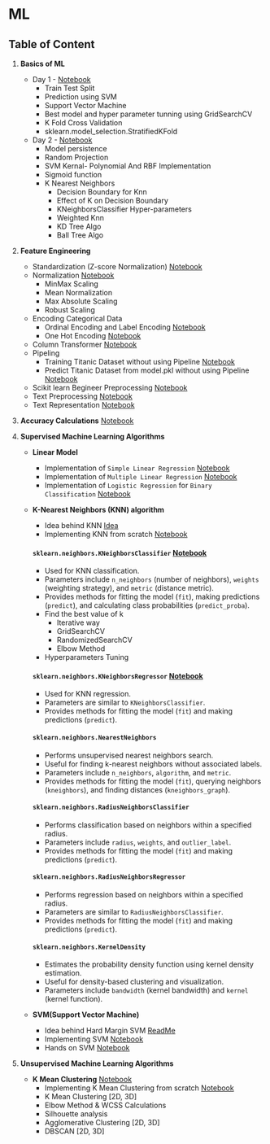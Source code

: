 # ML

## Table of Content

1. **Basics of ML**
    * Day 1 - [Notebook](https://github.com/sukritiguin/ML/blob/main/NoteBooks/ML0.ipynb)
        * Train Test Split
        * Prediction using SVM
        * Support Vector Machine
        * Best model and hyper parameter tunning using GridSearchCV
        * K Fold Cross Validation
        * sklearn.model_selection.StratifiedKFold
    *  Day 2 - [Notebook](https://github.com/sukritiguin/ML/blob/main/NoteBooks/ML1.ipynb)
        * Model persistence
        * Random Projection
        * SVM Kernal- Polynomial And RBF Implementation
        * Sigmoid function
        * K Nearest Neighbors
            * Decision Boundary for Knn
            * Effect of K on Decision Boundary
            * KNeighborsClassifier Hyper-parameters
            * Weighted Knn
            * KD Tree Algo
            * Ball Tree Algo
2. **Feature Engineering**
    * Standardization (Z-score Normalization) [Notebook](https://github.com/sukritiguin/ML/blob/main/NoteBooks/ML2.ipynb)
    * Normalization [Notebook](https://github.com/sukritiguin/ML/blob/main/NoteBooks/ML3.ipynb)
        * MinMax Scaling
        * Mean Normalization
        * Max Absolute Scaling
        * Robust Scaling
    * Encoding Categorical Data
        * Ordinal Encoding and Label Encoding [Notebook](https://github.com/sukritiguin/ML/blob/main/NoteBooks/ML4.ipynb)
        * One Hot Encoding [Notebook](https://github.com/sukritiguin/ML/blob/main/NoteBooks/ML5.ipynb)
    * Column Transformer [Notebook](https://github.com/sukritiguin/ML/blob/main/NoteBooks/ML6.ipynb)
    * Pipeling
        * Training Titanic Dataset without using Pipeline [Notebook](https://github.com/sukritiguin/ML/blob/main/NoteBooks/ML7.ipynb)
        * Predict Titanic Dataset from model.pkl without using Pipeline [Notebook](https://github.com/sukritiguin/ML/blob/main/NoteBooks/ML8.ipynb)
    * Scikit learn Begineer Preprocessing [Notebook](https://github.com/sukritiguin/ML/blob/main/NoteBooks/sci-kit_learn_preprocessing.ipynb)
    * Text Preprocessing [Notebook](https://github.com/sukritiguin/ML/blob/main/NoteBooks/text-preprocessing.ipynb)
    * Text Representation [Notebook](https://github.com/sukritiguin/ML/blob/main/NoteBooks/text-representation.ipynb)
3. **Accuracy Calculations** [Notebook](https://github.com/sukritiguin/ML/blob/main/Accuracy_Calculation.ipynb)
4. **Supervised Machine Learning Algorithms**
      - **Linear Model**
           * Implementation of `Simple Linear Regression` [Notebook](https://github.com/sukritiguin/ML/blob/main/NoteBooks/Implementation_Simple_Linear_Regression.ipynb)
           * Implementation of `Multiple Linear Regression` [Notebook](https://github.com/sukritiguin/ML/blob/main/NoteBooks/Implementation_Multiple_Linear_Regression.ipynb)
           * Implementation of `Logistic Regression` for `Binary Classification` [Notebook](https://github.com/sukritiguin/ML/blob/main/NoteBooks/Implementation_Logistic_Regression.ipynb)
      - **K-Nearest Neighbors (KNN) algorithm**
           * Idea behind KNN [Idea](https://github.com/sukritiguin/ML/blob/main/Datasets/Idea%20Behind%20KNN.md)
           * Implementing KNN from scratch [Notebook](https://github.com/sukritiguin/ML/blob/main/NoteBooks/Implementing_KNN.ipynb)
         #### `sklearn.neighbors.KNeighborsClassifier` [Notebook](https://github.com/sukritiguin/ML/blob/main/NoteBooks/Hands_on_KNeighborsClassifier.ipynb)
         
         - Used for KNN classification.
         - Parameters include `n_neighbors` (number of neighbors), `weights` (weighting strategy), and `metric` (distance metric).
         - Provides methods for fitting the model (`fit`), making predictions (`predict`), and calculating class probabilities (`predict_proba`).
         - Find the best value of k
              * Iterative way
              * GridSearchCV
              * RandomizedSearchCV
              * Elbow Method
        - Hyperparameters Tuning
         
         #### `sklearn.neighbors.KNeighborsRegressor` [Notebook](https://github.com/sukritiguin/ML/blob/main/NoteBooks/Hands_on_KNeighborsRegressor.ipynb)
         
         - Used for KNN regression.
         - Parameters are similar to `KNeighborsClassifier`.
         - Provides methods for fitting the model (`fit`) and making predictions (`predict`).
         
         #### `sklearn.neighbors.NearestNeighbors`
         
         - Performs unsupervised nearest neighbors search.
         - Useful for finding k-nearest neighbors without associated labels.
         - Parameters include `n_neighbors`, `algorithm`, and `metric`.
         - Provides methods for fitting the model (`fit`), querying neighbors (`kneighbors`), and finding distances (`kneighbors_graph`).
         
         #### `sklearn.neighbors.RadiusNeighborsClassifier`
         
         - Performs classification based on neighbors within a specified radius.
         - Parameters include `radius`, `weights`, and `outlier_label`.
         - Provides methods for fitting the model (`fit`) and making predictions (`predict`).
         
         #### `sklearn.neighbors.RadiusNeighborsRegressor`
         
         - Performs regression based on neighbors within a specified radius.
         - Parameters are similar to `RadiusNeighborsClassifier`.
         - Provides methods for fitting the model (`fit`) and making predictions (`predict`).
         
         #### `sklearn.neighbors.KernelDensity`
         
         - Estimates the probability density function using kernel density estimation.
         - Useful for density-based clustering and visualization.
         - Parameters include `bandwidth` (kernel bandwidth) and `kernel` (kernel function).
      - **SVM(Support Vector Machine)**
           * Idea behind Hard Margin SVM [ReadMe](https://github.com/sukritiguin/ML/blob/main/Datasets/Implementing%20SVM%20Hard%20Margin.md)
           * Implementing SVM [Notebook](https://github.com/sukritiguin/ML/blob/main/NoteBooks/Implementing_Hard_Margin_Support_Vector_Machine_for_Binary_Classification.ipynb)
           * Hands on SVM [Notebook](https://github.com/sukritiguin/ML/blob/main/NoteBooks/Hands_on_SVM.ipynb)

6. **Unsupervised Machine Learning Algorithms**
     - **K Mean Clustering** [Notebook](https://github.com/sukritiguin/ML/blob/main/NoteBooks/All_about_clustering.ipynb)
          * Implementing K Mean Clustering from scratch [Notebook](https://github.com/sukritiguin/ML/blob/main/NoteBooks/Implementing_K_Mean_Clustering.ipynb)
          * K Mean Clustering [2D, 3D]
          * Elbow Method & WCSS Calculations
          * Silhouette analysis
          * Agglomerative Clustering [2D, 3D]
          * DBSCAN [2D, 3D]
